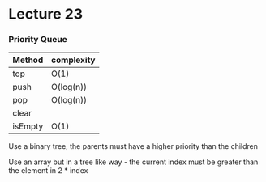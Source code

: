 # Lecture 23

### Priority Queue

| Method  | complexity |
|---------|------------|
| top     | O(1)       |
| push    | O(log(n))  |
| pop     | O(log(n))  |
| clear   |            |
| isEmpty | O(1)       |

Use a binary tree, the parents must have a higher priority than the children

Use an array but in a tree like way - the current index must be greater than the element in 2 * index

